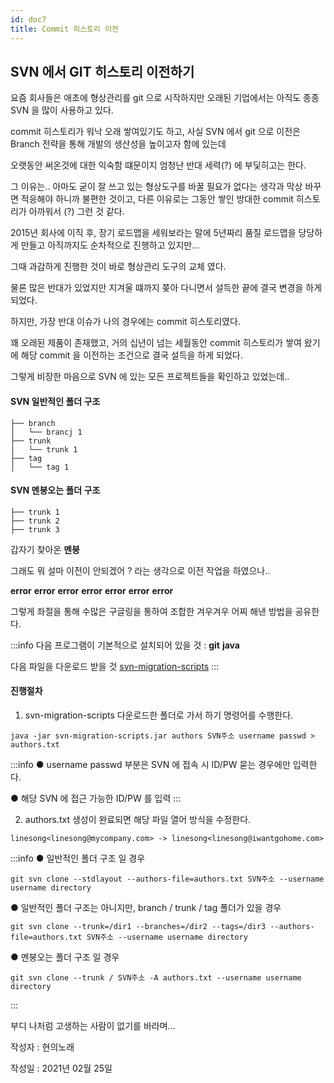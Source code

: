 ```yaml
---
id: doc7
title: Commit 히스토리 이전
---
```


## SVN 에서 GIT 히스토리 이전하기



요즘 회사들은 애초에 형상관리를 git 으로 시작하지만 오래된 기업에서는 아직도 종종 SVN 을 많이 사용하고 있다.



commit 히스토리가 워낙 오래 쌓여있기도 하고, 사실 SVN 에서 git 으로 이전은 Branch 전략을 통해 개발의 생산성을 높이고자 함에 있는데



오랫동안 써온것에 대한 익숙함 떄문이지 엄청난 반대 세력(?) 에 부딫히고는 한다.

그 이유는.. 아마도 굳이 잘 쓰고 있는 형상도구를 바꿀 필요가 없다는 생각과 막상 바꾸면 적응해야 하니까 불편한 것이고, 다른 이유로는 그동안 쌓인 방대한 commit 히스토리가 아까워서 (?) 그런 것 같다.



2015년 회사에 이직 후, 장기 로드맵을 세워보라는 말에 5년짜리 품질 로드맵을 당당하게 만들고 아직까지도 순차적으로 진행하고 있지만...



그때 과감하게 진행한 것이 바로 형상관리 도구의 교체 였다.

물론 많은 반대가 있었지만 지겨울 떄까지 쫒아 다니면서 설득한 끝에 결국 변경을 하게 되었다.



하지만, 가장 반대 이슈가 나의 경우에는 commit 히스토리였다.

꽤 오래된 제품이 존재했고, 거의 십년이 넘는 세월동안 commit 히스토리가 쌓여 왔기에 해당 commit 을 이전하는 조건으로 결국 설득을 하게 되었다.

그렇게 비장한 마음으로 SVN 에 있는 모든 프로젝트들을 확인하고 있었는데..

#### SVN 일반적인 폴더 구조

```shell
├── branch
│   └── brancj 1
├── trunk
│   └── trunk 1
├── tag
│   └── tag 1
```


#### SVN 멘붕오는 폴더 구조

```shell
├── trunk 1
├── trunk 2
├── trunk 3
```

갑자기 찾아온 **멘붕** 

그래도 뭐 설마 이전이 안되겠어 ? 라는 생각으로 이전 작업을 하였으나..

**error** **error** **error** **error** **error** **error** **error**  

그렇게 좌절을 통해 수많은 구글링을 통하여 조합한 겨우겨우 어찌 해낸 방법을 공유한다.

:::info
다음 프로그램이 기본적으로 설치되어 있을 것 : **git** **java**

다음 파일을 다운로드 받을 것 [svn-migration-scripts](https://bitbucket.org/atlassian/svn-migration-scripts/src/master/)
:::

#### 진행절차

1. svn-migration-scripts 다운로드한 폴더로 가서 하기 명령어를 수행한다.
```shell
java -jar svn-migration-scripts.jar authors SVN주소 username passwd > authors.txt
```
:::info
● username passwd 부분은 SVN 에 접속 시 ID/PW 묻는 경우에만 입력한다.

● 해당 SVN 에 접근 가능한 ID/PW 를 입력
:::

2. authors.txt 생성이 완료되면 해당 파일 열어 방식을 수정한다.
```shell
linesong<linesong@mycompany.com> -> linesong<linesong@iwantgohome.com>
```

:::info
● 일반적인 폴더 구조 일 경우
```shell
git svn clone --stdlayout --authors-file=authors.txt SVN주소 --username username directory
```

● 일반적인 폴더 구조는 아니지만, branch / trunk / tag 폴더가 있을 경우
```shell
git svn clone --trunk=/dir1 --branches=/dir2 --tags=/dir3 --authors-file=authors.txt SVN주소 --username username directory
```

● 멘붕오는 폴더 구조 일 경우
```shell
git svn clone --trunk / SVN주소 -A authors.txt --username username directory
```
:::

부디 나처럼 고생하는 사람이 없기를 바라며...

작성자 : 현의노래

작성일 : 2021년 02월 25일